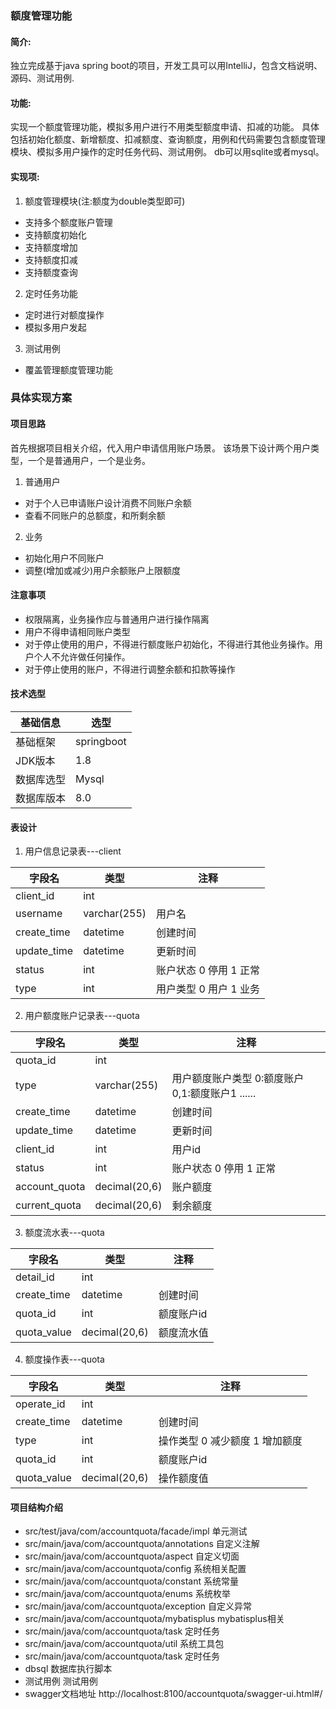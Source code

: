 ### 额度管理功能

#### 简介:

独立完成基于java spring boot的项目，开发工具可以用IntelliJ，包含文档说明、源码、测试用例.

#### 功能:

实现一个额度管理功能，模拟多用户进行不用类型额度申请、扣减的功能。
具体包括初始化额度、新增额度、扣减额度、查询额度，用例和代码需要包含额度管理模块、模拟多用户操作的定时任务代码、测试用例。
db可以用sqlite或者mysql。

#### 实现项:

1. 额度管理模块(注:额度为double类型即可)

* 支持多个额度账户管理
* 支持额度初始化
* 支持额度增加
* 支持额度扣减
* 支持额度查询

2. 定时任务功能

* 定时进行对额度操作
* 模拟多用户发起

3. 测试用例

* 覆盖管理额度管理功能

### 具体实现方案

#### 项目思路

首先根据项目相关介绍，代入用户申请信用账户场景。
该场景下设计两个用户类型，一个是普通用户，一个是业务。

1. 普通用户

* 对于个人已申请账户设计消费不同账户余额
* 查看不同账户的总额度，和所剩余额

2. 业务

* 初始化用户不同账户
* 调整(增加或减少)用户余额账户上限额度

#### 注意事项

* 权限隔离，业务操作应与普通用户进行操作隔离
* 用户不得申请相同账户类型
* 对于停止使用的用户，不得进行额度账户初始化，不得进行其他业务操作。用户个人不允许做任何操作。
* 对于停止使用的账户，不得进行调整余额和扣款等操作

#### 技术选型

| 基础信息  | 选型         |
|-------|------------|
| 基础框架  | springboot |
| JDK版本 | 1.8        |
| 数据库选型 | Mysql      |
| 数据库版本 | 8.0        |

#### 表设计

1. 用户信息记录表---client

| 字段名         | 类型           | 注释             |
|-------------|--------------|----------------|
| client_id   | int          |                |
| username    | varchar(255) | 用户名            |
| create_time | datetime     | 创建时间           |
| update_time | datetime     | 更新时间           |
| status      | int          | 账户状态 0 停用 1 正常 |
| type        | int          | 用户类型 0 用户 1 业务 |

2. 用户额度账户记录表---quota

| 字段名           | 类型            | 注释                              |
|---------------|---------------|---------------------------------|
| quota_id      | int           |                                 |
| type          | varchar(255)  | 用户额度账户类型 0:额度账户0,1:额度账户1 ...... |
| create_time   | datetime      | 创建时间                            |
| update_time   | datetime      | 更新时间                            |
| client_id     | int           | 用户id                            |
| status        | int           | 账户状态 0 停用 1 正常                  |
| account_quota | decimal(20,6) | 账户额度                            |
| current_quota | decimal(20,6) | 剩余额度                            |

3. 额度流水表---quota

| 字段名         | 类型            | 注释     |
|-------------|---------------|--------|
| detail_id   | int           |        |
| create_time | datetime      | 创建时间   |
| quota_id    | int           | 额度账户id |
| quota_value | decimal(20,6) | 额度流水值  |

4. 额度操作表---quota

| 字段名         | 类型            | 注释                 |
|-------------|---------------|--------------------|
| operate_id  | int           |                    |
| create_time | datetime      | 创建时间               |
| type        | int           | 操作类型 0 减少额度 1 增加额度 |
| quota_id    | int           | 额度账户id             |
| quota_value | decimal(20,6) | 操作额度值              |
#### 项目结构介绍
* src/test/java/com/accountquota/facade/impl 单元测试
* src/main/java/com/accountquota/annotations 自定义注解
* src/main/java/com/accountquota/aspect 自定义切面
* src/main/java/com/accountquota/config 系统相关配置
* src/main/java/com/accountquota/constant 系统常量
* src/main/java/com/accountquota/enums 系统枚举
* src/main/java/com/accountquota/exception 自定义异常
* src/main/java/com/accountquota/mybatisplus mybatisplus相关
* src/main/java/com/accountquota/task 定时任务
* src/main/java/com/accountquota/util 系统工具包
* src/main/java/com/accountquota/task 定时任务
* dbsql 数据库执行脚本
* 测试用例 测试用例
* swagger文档地址 http://localhost:8100/accountquota/swagger-ui.html#/


